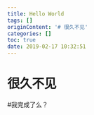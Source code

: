 ```yaml
---
title: Hello World
tags: []
originContent: '# 很久不见'
categories: []
toc: true
date: 2019-02-17 10:32:51
---
```


# 很久不见
#我完成了么？